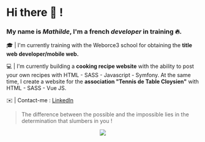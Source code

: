  # Hi there 👋 !
 
   ### My name is _Mathilde_, I'm a french _developer_ in training 🔥.

  🎓 | I'm currently training with the Weborce3 school for obtaining the __title web developer/mobile web.__

  💻 | I'm currently building a __cooking recipe website__ with the ability to post your own recipes with HTML - SASS - Javascript - Symfony.
       At the same time, I create a website for the __association "Tennis de Table Cloysien"__ with HTML - SASS - Vue JS.
                    
  ✉️ | Contact-me : [LinkedIn](https://www.linkedin.com/in/mathilde-peauger/) 
  
  
> The difference between the possible and the impossible lies in the determination that slumbers in you !

<p align="center">
  <a href="https://skillicons.dev">
    <img src="https://skillicons.dev/icons?i=html,css,sass,js,php,symfony,vscode,figma,vuejs&theme=dark" />
  </a>
</p>




